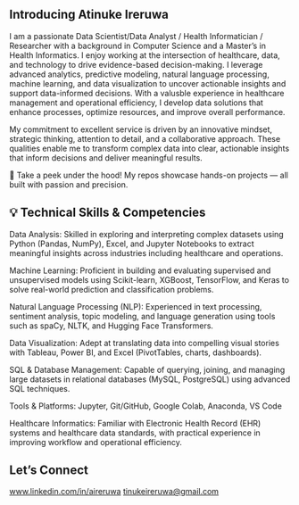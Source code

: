 Introducing Atinuke Ireruwa
------
I am a passionate Data Scientist/Data Analyst / Health Informatician / Researcher with a background in Computer Science and a Master’s in Health Informatics. I enjoy working at the intersection of healthcare, data, and technology to drive evidence-based decision-making. I leverage advanced analytics, predictive modeling, natural language processing, machine learning, and data visualization to uncover actionable insights and support data-informed decisions. With a valusble experience in healthcare management and operational efficiency, I develop data solutions that enhance processes, optimize resources, and improve overall performance.

My commitment to excellent service is driven by an innovative mindset, strategic thinking, attention to detail, and a collaborative approach. These qualities enable me to transform complex data into clear, actionable insights that inform decisions and deliver meaningful results.

👀 Take a peek under the hood! My repos showcase hands-on projects — all built with passion and precision.

💡 Technical Skills & Competencies
--- 

Data Analysis: Skilled in exploring and interpreting complex datasets using Python (Pandas, NumPy), Excel, and Jupyter Notebooks to extract meaningful insights across industries including healthcare and operations.

Machine Learning: Proficient in building and evaluating supervised and unsupervised models using Scikit-learn, XGBoost, TensorFlow, and Keras to solve real-world prediction and classification problems.

Natural Language Processing (NLP): Experienced in text processing, sentiment analysis, topic modeling, and language generation using tools such as spaCy, NLTK, and Hugging Face Transformers.

Data Visualization: Adept at translating data into compelling visual stories with Tableau, Power BI, and Excel (PivotTables, charts, dashboards).

SQL & Database Management: Capable of querying, joining, and managing large datasets in relational databases (MySQL, PostgreSQL) using advanced SQL 
techniques.

Tools & Platforms: Jupyter, Git/GitHub, Google Colab, Anaconda, VS Code

Healthcare Informatics: Familiar with Electronic Health Record (EHR) systems and healthcare data standards, with practical experience in improving workflow and operational efficiency.

Let’s Connect
---
www.linkedin.com/in/aireruwa
tinukeireruwa@gmail.com



